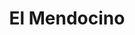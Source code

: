 ---
title: "El Mendocino"
url: /cipolletti/el-mendocino-avenida-luis-toschi/
shop: Gemüse & Obst
---
